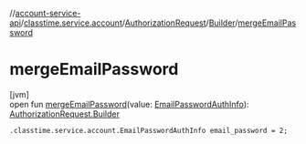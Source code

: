 //[account-service-api](../../../../index.md)/[classtime.service.account](../../index.md)/[AuthorizationRequest](../index.md)/[Builder](index.md)/[mergeEmailPassword](merge-email-password.md)

# mergeEmailPassword

[jvm]\
open fun [mergeEmailPassword](merge-email-password.md)(value: [EmailPasswordAuthInfo](../../-email-password-auth-info/index.md)): [AuthorizationRequest.Builder](index.md)

`.classtime.service.account.EmailPasswordAuthInfo email_password = 2;`
